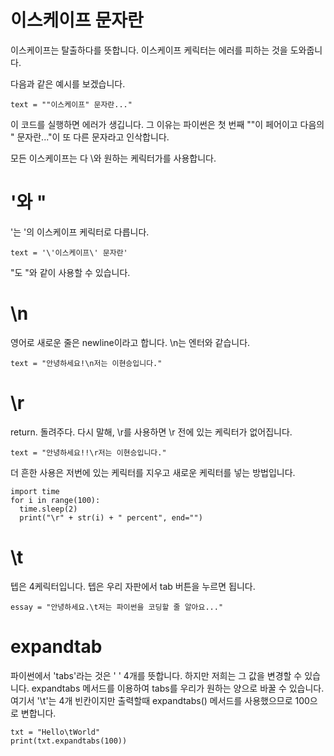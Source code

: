 # 이스케이프 문자란
이스케이프는 탈출하다를 뜻합니다. 이스케이프 케릭터는 에러를 피하는 것을 도와줍니다.

다음과 같은 예시를 보겠습니다.

```
text = ""이스케이프" 문자란..."
```

이 코드를 실행하면 에러가 생깁니다. 그 이유는 파이썬은 첫 번째 ""이 페어이고 다음의 " 문자란..."이 또 다른 문자라고 인삭합니다.

모든 이스케이프는 다 \와 원하는 케릭터가를 사용합니다.

# \'와 \"
\'는 '의 이스케이프 케릭터로 다릅니다.

```
text = '\'이스케이프\' 문자란'
```

\"도 "와 같이 사용할 수 있습니다.

# \n
영어로 새로운 줄은 newline이라고 합니다. \n는 엔터와 같습니다.

```
text = "안녕하세요!\n저는 이현승입니다."
```

# \r
return. 돌려주다. 다시 말해, \r를 사용하면 \r 전에 있는 케릭터가 없어집니다.

```
text = "안녕하세요!!\r저는 이현승입니다."
```

더 흔한 사용은 저번에 있는 케릭터를 지우고 새로운 케릭터를 넣는 방법입니다.

```
import time
for i in range(100):
  time.sleep(2)
  print("\r" + str(i) + " percent", end="")
```

# \t
텝은 4케릭터입니다. 텝은 우리 자판에서 tab 버튼을 누르면 됩니다.

```
essay = "안녕하세요.\t저는 파이썬을 코딩할 줄 알아요..."
```

# expandtab
파이썬에서 'tabs'라는 것은 ' ' 4개를 뜻합니다. 하지만 저희는 그 값을 변경할 수 있습니다. expandtabs 메서드를 이용하여 tabs를 우리가 원하는 양으로 바꿀 수 있습니다. 여기서 '\t'는 4개 빈칸이지만 출력할때 expandtabs() 메서드를 사용했으므로 100으로 변합니다.

```
txt = "Hello\tWorld"
print(txt.expandtabs(100))
```

